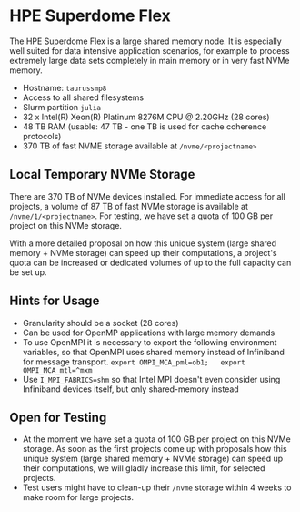 # HPE Superdome Flex

The HPE Superdome Flex is a large shared memory node. It is especially well suited for data
intensive application scenarios, for example to process extremely large data sets completely in main
memory or in very fast NVMe memory.

- Hostname: `taurussmp8`
- Access to all shared filesystems
- Slurm partition `julia`
- 32 x Intel(R) Xeon(R) Platinum 8276M CPU @ 2.20GHz (28 cores)
- 48 TB RAM (usable: 47 TB - one TB is used for cache coherence protocols)
- 370 TB of fast NVME storage available at `/nvme/<projectname>`

## Local Temporary NVMe Storage

There are 370 TB of NVMe devices installed. For immediate access for all projects, a volume of 87 TB
of fast NVMe storage is available at `/nvme/1/<projectname>`. For testing, we have set a quota of
100 GB per project on this NVMe storage.

With a more detailed proposal on how this unique system (large shared memory + NVMe storage) can
speed up their computations, a project's quota can be increased or dedicated volumes of up to the
full capacity can be set up.

## Hints for Usage

- Granularity should be a socket (28 cores)
- Can be used for OpenMP applications with large memory demands
- To use OpenMPI it is necessary to export the following environment
  variables, so that OpenMPI uses shared memory instead of Infiniband
  for message transport. `export OMPI_MCA_pml=ob1;   export  OMPI_MCA_mtl=^mxm`
- Use `I_MPI_FABRICS=shm` so that Intel MPI doesn't even consider
  using Infiniband devices itself, but only shared-memory instead

## Open for Testing

- At the moment we have set a quota of 100 GB per project on this NVMe
  storage. As soon as the first projects come up with proposals how
  this unique system (large shared memory + NVMe storage) can speed up
  their computations, we will gladly increase this limit, for selected
  projects.
- Test users might have to clean-up their `/nvme` storage within 4 weeks
  to make room for large projects.
